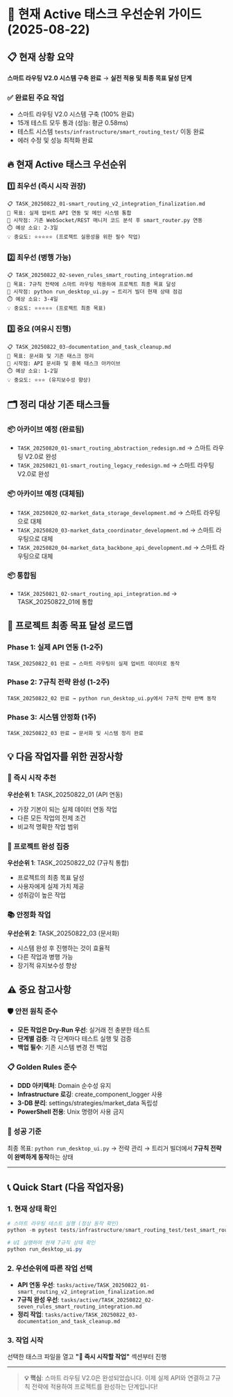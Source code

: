 # 🎯 현재 Active 태스크 우선순위 가이드 (2025-08-22)

## 📋 현재 상황 요약
**스마트 라우팅 V2.0 시스템 구축 완료** → **실전 적용 및 최종 목표 달성 단계**

### ✅ 완료된 주요 작업
- 스마트 라우팅 V2.0 시스템 구축 (100% 완료)
- 15개 테스트 모두 통과 (성능: 평균 0.58ms)
- 테스트 시스템 `tests/infrastructure/smart_routing_test/` 이동 완료
- 에러 수정 및 성능 최적화 완료

## 🔥 현재 Active 태스크 우선순위

### 1️⃣ 최우선 (즉시 시작 권장)
```
📋 TASK_20250822_01-smart_routing_v2_integration_finalization.md
🎯 목표: 실제 업비트 API 연동 및 메인 시스템 통합
🚀 시작점: 기존 WebSocket/REST 매니저 코드 분석 후 smart_router.py 연동
⏱️ 예상 소요: 2-3일
💡 중요도: ⭐⭐⭐⭐⭐ (프로젝트 실용성을 위한 필수 작업)
```

### 2️⃣ 최우선 (병행 가능)
```
📋 TASK_20250822_02-seven_rules_smart_routing_integration.md
🎯 목표: 7규칙 전략에 스마트 라우팅 적용하여 프로젝트 최종 목표 달성
🚀 시작점: python run_desktop_ui.py → 트리거 빌더 현재 상태 점검
⏱️ 예상 소요: 3-4일
💡 중요도: ⭐⭐⭐⭐⭐ (프로젝트 최종 목표)
```

### 3️⃣ 중요 (여유시 진행)
```
📋 TASK_20250822_03-documentation_and_task_cleanup.md
🎯 목표: 문서화 및 기존 태스크 정리
🚀 시작점: API 문서화 및 중복 태스크 아카이브
⏱️ 예상 소요: 1-2일
💡 중요도: ⭐⭐⭐ (유지보수성 향상)
```

## 🗂️ 정리 대상 기존 태스크들

### 📦 아카이브 예정 (완료됨)
- `TASK_20250820_01-smart_routing_abstraction_redesign.md` → 스마트 라우팅 V2.0로 완성
- `TASK_20250821_01-smart_routing_legacy_redesign.md` → 스마트 라우팅 V2.0로 완성

### 📦 아카이브 예정 (대체됨)
- `TASK_20250820_02-market_data_storage_development.md` → 스마트 라우팅으로 대체
- `TASK_20250820_03-market_data_coordinator_development.md` → 스마트 라우팅으로 대체
- `TASK_20250820_04-market_data_backbone_api_development.md` → 스마트 라우팅으로 대체

### 📦 통합됨
- `TASK_20250821_02-smart_routing_api_integration.md` → TASK_20250822_01에 통합

## 🎯 프로젝트 최종 목표 달성 로드맵

### Phase 1: 실제 API 연동 (1-2주)
```
TASK_20250822_01 완료 → 스마트 라우팅이 실제 업비트 데이터로 동작
```

### Phase 2: 7규칙 전략 완성 (1-2주)
```
TASK_20250822_02 완료 → python run_desktop_ui.py에서 7규칙 전략 완벽 동작
```

### Phase 3: 시스템 안정화 (1주)
```
TASK_20250822_03 완료 → 문서화 및 시스템 정리 완료
```

## 💡 다음 작업자를 위한 권장사항

### 🚀 즉시 시작 추천
**우선순위 1**: TASK_20250822_01 (API 연동)
- 가장 기본이 되는 실제 데이터 연동 작업
- 다른 모든 작업의 전제 조건
- 비교적 명확한 작업 범위

### 🎯 프로젝트 완성 집중
**우선순위 1**: TASK_20250822_02 (7규칙 통합)
- 프로젝트의 최종 목표 달성
- 사용자에게 실제 가치 제공
- 성취감이 높은 작업

### 📚 안정화 작업
**우선순위 2**: TASK_20250822_03 (문서화)
- 시스템 완성 후 진행하는 것이 효율적
- 다른 작업과 병행 가능
- 장기적 유지보수성 향상

## ⚠️ 중요 참고사항

### 🛡️ 안전 원칙 준수
- **모든 작업은 Dry-Run 우선**: 실거래 전 충분한 테스트
- **단계별 검증**: 각 단계마다 테스트 실행 및 검증
- **백업 필수**: 기존 시스템 변경 전 백업

### 📋 Golden Rules 준수
- **DDD 아키텍처**: Domain 순수성 유지
- **Infrastructure 로깅**: create_component_logger 사용
- **3-DB 분리**: settings/strategies/market_data 독립성
- **PowerShell 전용**: Unix 명령어 사용 금지

### 🎯 성공 기준
최종 목표: `python run_desktop_ui.py` → 전략 관리 → 트리거 빌더에서 **7규칙 전략이 완벽하게 동작**하는 상태

---

## 📞 Quick Start (다음 작업자용)

### 1. 현재 상태 확인
```powershell
# 스마트 라우팅 테스트 실행 (정상 동작 확인)
python -m pytest tests/infrastructure/smart_routing_test/test_smart_router.py -v

# UI 실행하여 현재 7규칙 상태 확인
python run_desktop_ui.py
```

### 2. 우선순위에 따른 작업 선택
- **API 연동 우선**: `tasks/active/TASK_20250822_01-smart_routing_v2_integration_finalization.md`
- **7규칙 완성 우선**: `tasks/active/TASK_20250822_02-seven_rules_smart_routing_integration.md`
- **정리 작업**: `tasks/active/TASK_20250822_03-documentation_and_task_cleanup.md`

### 3. 작업 시작
선택한 태스크 파일을 열고 **"🚀 즉시 시작할 작업"** 섹션부터 진행

---

> **💡 핵심**: 스마트 라우팅 V2.0은 완성되었습니다. 이제 실제 API와 연결하고 7규칙 전략에 적용하여 프로젝트를 완성하는 단계입니다!
